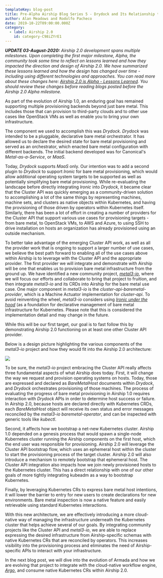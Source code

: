 ```yaml
---
templateKey: blog-post
title: Pre-Alpha Airship Blog Series 5 - Drydock and Its Relationship to Cluster API
author: Alan Meadows and Rodolfo Pacheco
date: 2019-10-22T09:00:00.000Z
category: 
  - label: Airship 2.0
    id: category-C98iZYrE1
---
```


_**UPDATE 03-August-2020:** Airship 2.0 development spans multiple milestones. Upon completing the first major
milestone, Alpha, the community took some time to reflect on lessons learned and how they impacted the direction and
design of Airship 2.0. We have summarized these lessons learned and how the design has changed over time - including
using different technologies and approaches. You can read more about these changes here: [Airship 2.0 is Alpha - Lessons
Learned](https://www.airshipit.org/blog/airship2-is-alpha/). You should review these changes before reading blogs posted
before the Airship 2.0 Alpha milestone._

As part of the evolution of Airship 1.0, an enduring goal has remained supporting multiple provisioning backends beyond just bare metal. This includes those that can provision to third-party clouds and to other use cases like OpenStack VMs as well as enable you to bring your own infrastructure.<!-- more -->

The component we used to accomplish this was *Drydock*. *Drydock* was intended to be a pluggable, declarative bare metal orchestrator. It has allowed us to declare the desired state for bare metal provisioning and served as an orchestrator, which enacted bare metal configuration with different backends. The initial backend developed was for Canonical's *Metal-as-a-Service*, or *MaaS*.

Today, *Drydock* supports *MaaS* only. Our intention was to add a second plugin to *Drydock* to support *Ironic* for bare metal provisioning, which would allow additional operating system targets to be supported as well as potentially simplifying bare metal provisioning. While re-evaluating the landscape before directly integrating *Ironic* into *Drydock*, it became clear that the Cluster API was quickly emerging as a community-driven solution to accomplishing a lot of the same things by representing machines, machine sets, and clusters as native objects within Kubernetes, and having the provisioning of those driven by operators within Kubernetes itself. Similarly, there has been a lot of effort in creating a number of providers for the Cluster API that support various use cases for provisioning targets - from bare metal, to OpenStack VMs, to AWS and Azure, to using SSH to drive installation on hosts an organization has already provisioned using an outside mechanism.

To better take advantage of the emerging Cluster API work, as well as all the provider work that is ongoing to support a larger number of use cases, we believe the best path forward to enabling all of the use cases above within Airship is to leverage with the Cluster API and the appropriate provider. The first provider we will integrate and demonstrate with Airship will be one that enables us to provision bare metal infrastructure from the ground up. We have identified a new community project, [*metal3-io*](https://github.com/metal3-io/metal3-docs), where we will focus our efforts and collaborate to bring that project to fruition, and then integrate *metal3-io* and its CRDs into Airship for the bare metal use case. One major component in *metal3-io* is the *cluster-api-baremetal-provider*, which is a Machine Actuator implementation for *cluster-api*. To avoid reinventing the wheel, *metal3-io* considers using [*Ironic under the hood*](https://github.com/metal3-io/metal3-docs/blob/master/design/use-ironic.md) (as a foundation for declarative management of bare metal infrastructure for Kubernetes. Please note that this is considered the implementation detail and may change in the future.

While this will be our first target, our goal is to fast follow this by demonstrating Airship 2.0 functioning on at least one other Cluster API provider.

Below is a design picture highlighting the various components of the *metal3-io* project and how they would fit into the Airship 2.0 architecture:

![](/img/airship-2-metal3-io-flow.png)
 
To be sure, the *metal3-io* project embracing the Cluster API really affects three fundamental aspects of what Airship does today. First, it will change the way we request and provision operating systems on hosts. Today, those are expressed and declared as *BareMetalHost* documents within *Drydock*, and *Drydock* orchestrates provisioning of those machines. The process of evaluating the progress of bare metal provisioning in Airship 1.0 requires interaction with *Drydock* APIs in order to determine host success or failure. In Airship 2.0, because hosts are declared directly with Kubernetes CRDs, each *BareMetalHost* object will receive its own status and error messages reconciled by the *metal3-io* *baremetal-operator*, and can be inspected with generic tools like *kubectl*.

Second, it affects how we bootstrap a net-new Kubernetes cluster. Airship 1.0 depended on a genesis process that would spawn a single-node Kubernetes cluster running the Airship components on the first host, which the end user was responsible for provisioning. Airship 2.0 will leverage the Cluster API bootstrap flow, which uses an ephemeral host within the cluster to start the provisioning process of the target cluster. Airship 2.0 will also introduce a mechanism to remotely bootstrap that ephemeral host. The Cluster API integration also impacts how we join newly provisioned hosts to the Kubernetes cluster. This has a direct relationship with one of our other goals of more tightly integrating kubeadm as a way to bootstrap Kubernetes.

Finally, by leveraging Kubernetes CRs to express bare metal host intentions, it will lower the barrier to entry for new users to create declarations for new environments. Bare metal inspection is now a native feature and easily retrievable using standard Kubernetes interactions.

With this new architecture, we are effectively introducing a more cloud-native way of managing the infrastructure underneath the Kubernetes cluster that helps achieve several of our goals. By integrating community projects like the Cluster API and *metal3-io*, we are able to replace expressing the desired infrastructure from Airship-specific schemas with native Kubernetes CRs that are reconciled by operators. This increases visibility into the provisioning process and eliminates the need of Airship-specific APIs to interact with your infrastructure. 

In the next blog post, we will dive into the evolution of Armada and how we are evolving that project to integrate with the cloud-native workflow engine, [*Argo*](https://github.com/argoproj/argo), and consume native Kubernetes CRs within Airship 2.0.
